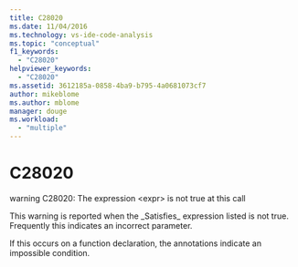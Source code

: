 ```yaml
---
title: C28020
ms.date: 11/04/2016
ms.technology: vs-ide-code-analysis
ms.topic: "conceptual"
f1_keywords:
  - "C28020"
helpviewer_keywords:
  - "C28020"
ms.assetid: 3612185a-0858-4ba9-b795-4a0681073cf7
author: mikeblome
ms.author: mblome
manager: douge
ms.workload:
  - "multiple"
---
```

# C28020
warning C28020: The expression \<expr> is not true at this call

 This warning is reported when the _Satisfies\_ expression listed is not true. Frequently this indicates an incorrect parameter.

 If this occurs on a function declaration, the annotations indicate an impossible condition.